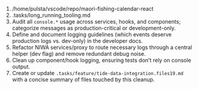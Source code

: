 1. /home/pulsta/vscode/repo/maori-fishing-calendar-react
2. .tasks/long_running_tooling.md
3. Audit all `console.*` usage across services, hooks, and components; categorize messages as production-critical or development-only.
4. Define and document logging guidelines (which events deserve production logs vs. dev-only) in the developer docs.
5. Refactor NIWA services/proxy to route necessary logs through a central helper (dev flag) and remove redundant debug noise.
6. Clean up component/hook logging, ensuring tests don’t rely on console output.
7. Create or update `.tasks/feature/tide-data-integration.files19.md` with a concise summary of files touched by this cleanup.

